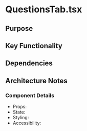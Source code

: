 # QuestionsTab.tsx

## Purpose

## Key Functionality

## Dependencies

## Architecture Notes

### Component Details
- Props: 
- State: 
- Styling: 
- Accessibility: 
